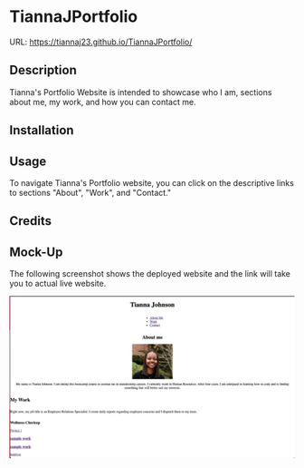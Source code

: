 # TiannaJPortfolio
URL: https://tiannaj23.github.io/TiannaJPortfolio/

## Description

Tianna's Portfolio Website is intended to showcase who I am, sections about me, my work, and how you can contact me.

## Installation


## Usage

To navigate Tianna's Portfolio website, you can click on the descriptive links to sections "About", "Work", and "Contact."

## Credits


## Mock-Up

The following screenshot shows the deployed website and the link will take you to actual live website.

![screen shot](./images/Tianna'sPortfolio.jpeg)